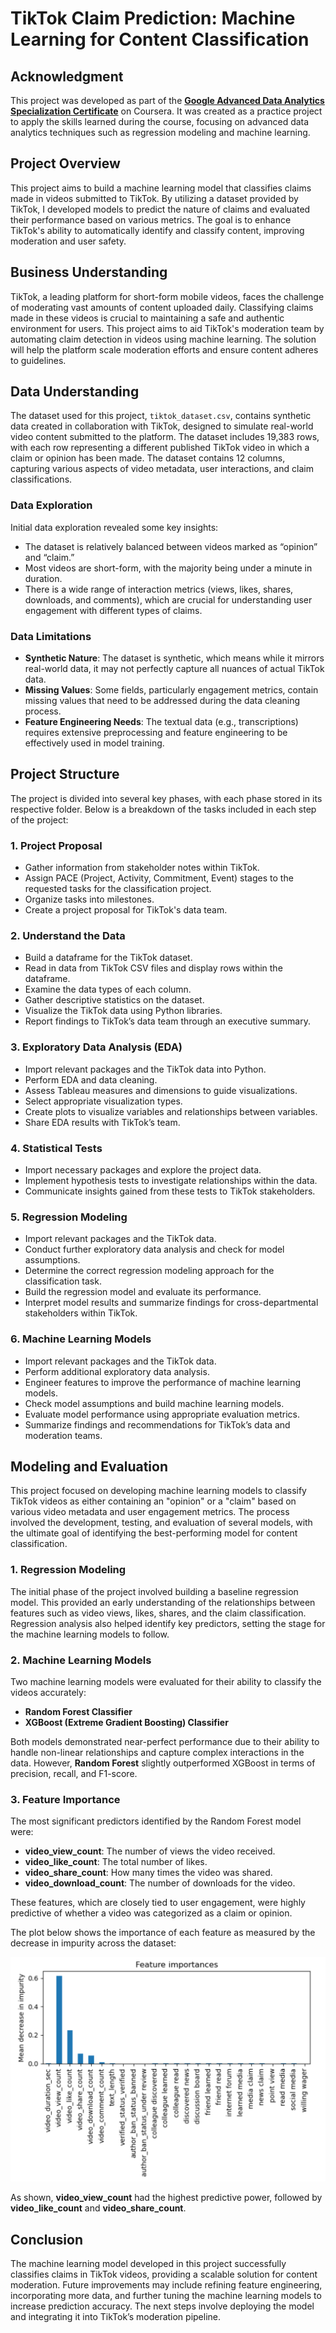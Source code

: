 # TikTok Claim Prediction: Machine Learning for Content Classification

## Acknowledgment

This project was developed as part of the **[Google Advanced Data Analytics Specialization Certificate](https://coursera.org/share/b0a21874c636bdb3b212ad15979debc7)** on Coursera. It was created as a practice project to apply the skills learned during the course, focusing on advanced data analytics techniques such as regression modeling and machine learning.

## Project Overview
This project aims to build a machine learning model that classifies claims made in videos submitted to TikTok. By utilizing a dataset provided by TikTok, I developed models to predict the nature of claims and evaluated their performance based on various metrics. The goal is to enhance TikTok's ability to automatically identify and classify content, improving moderation and user safety.

## Business Understanding
TikTok, a leading platform for short-form mobile videos, faces the challenge of moderating vast amounts of content uploaded daily. Classifying claims made in these videos is crucial to maintaining a safe and authentic environment for users. This project aims to aid TikTok's moderation team by automating claim detection in videos using machine learning. The solution will help the platform scale moderation efforts and ensure content adheres to guidelines.

## Data Understanding
The dataset used for this project, `tiktok_dataset.csv`, contains synthetic data created in collaboration with TikTok, designed to simulate real-world video content submitted to the platform. The dataset includes 19,383 rows, with each row representing a different published TikTok video in which a claim or opinion has been made. The dataset contains 12 columns, capturing various aspects of video metadata, user interactions, and claim classifications.

### Data Exploration
Initial data exploration revealed some key insights:
- The dataset is relatively balanced between videos marked as “opinion” and “claim.”
- Most videos are short-form, with the majority being under a minute in duration.
- There is a wide range of interaction metrics (views, likes, shares, downloads, and comments), which are crucial for understanding user engagement with different types of claims.
  
### Data Limitations
- **Synthetic Nature**: The dataset is synthetic, which means while it mirrors real-world data, it may not perfectly capture all nuances of actual TikTok data.
- **Missing Values**: Some fields, particularly engagement metrics, contain missing values that need to be addressed during the data cleaning process.
- **Feature Engineering Needs**: The textual data (e.g., transcriptions) requires extensive preprocessing and feature engineering to be effectively used in model training.


## Project Structure
The project is divided into several key phases, with each phase stored in its respective folder. Below is a breakdown of the tasks included in each step of the project:

### 1. Project Proposal
- Gather information from stakeholder notes within TikTok.
- Assign PACE (Project, Activity, Commitment, Event) stages to the requested tasks for the classification project.
- Organize tasks into milestones.
- Create a project proposal for TikTok's data team.

### 2. Understand the Data
- Build a dataframe for the TikTok dataset.
- Read in data from TikTok CSV files and display rows within the dataframe.
- Examine the data types of each column.
- Gather descriptive statistics on the dataset.
- Visualize the TikTok data using Python libraries.
- Report findings to TikTok’s data team through an executive summary.

### 3. Exploratory Data Analysis (EDA)
- Import relevant packages and the TikTok data into Python.
- Perform EDA and data cleaning.
- Assess Tableau measures and dimensions to guide visualizations.
- Select appropriate visualization types.
- Create plots to visualize variables and relationships between variables.
- Share EDA results with TikTok’s team.

### 4. Statistical Tests
- Import necessary packages and explore the project data.
- Implement hypothesis tests to investigate relationships within the data.
- Communicate insights gained from these tests to TikTok stakeholders.

### 5. Regression Modeling
- Import relevant packages and the TikTok data.
- Conduct further exploratory data analysis and check for model assumptions.
- Determine the correct regression modeling approach for the classification task.
- Build the regression model and evaluate its performance.
- Interpret model results and summarize findings for cross-departmental stakeholders within TikTok.

### 6. Machine Learning Models
- Import relevant packages and the TikTok data.
- Perform additional exploratory data analysis.
- Engineer features to improve the performance of machine learning models.
- Check model assumptions and build machine learning models.
- Evaluate model performance using appropriate evaluation metrics.
- Summarize findings and recommendations for TikTok’s data and moderation teams.

## Modeling and Evaluation
This project focused on developing machine learning models to classify TikTok videos as either containing an "opinion" or a "claim" based on various video metadata and user engagement metrics. The process involved the development, testing, and evaluation of several models, with the ultimate goal of identifying the best-performing model for content classification.

### 1. Regression Modeling
The initial phase of the project involved building a baseline regression model. This provided an early understanding of the relationships between features such as video views, likes, shares, and the claim classification. Regression analysis also helped identify key predictors, setting the stage for the machine learning models to follow.

### 2. Machine Learning Models
Two machine learning models were evaluated for their ability to classify the videos accurately:
- **Random Forest Classifier**
- **XGBoost (Extreme Gradient Boosting) Classifier**

Both models demonstrated near-perfect performance due to their ability to handle non-linear relationships and capture complex interactions in the data. However, **Random Forest** slightly outperformed XGBoost in terms of precision, recall, and F1-score.

### 3. Feature Importance
The most significant predictors identified by the Random Forest model were:
- **video_view_count**: The number of views the video received.
- **video_like_count**: The total number of likes.
- **video_share_count**: How many times the video was shared.
- **video_download_count**: The number of downloads for the video.

These features, which are closely tied to user engagement, were highly predictive of whether a video was categorized as a claim or opinion.

The plot below shows the importance of each feature as measured by the decrease in impurity across the dataset:

![Feature Importances](./images/feature_importances.png)

As shown, **video_view_count** had the highest predictive power, followed by **video_like_count** and **video_share_count**. 


## Conclusion
The machine learning model developed in this project successfully classifies claims in TikTok videos, providing a scalable solution for content moderation. Future improvements may include refining feature engineering, incorporating more data, and further tuning the machine learning models to increase prediction accuracy. The next steps involve deploying the model and integrating it into TikTok’s moderation pipeline.
